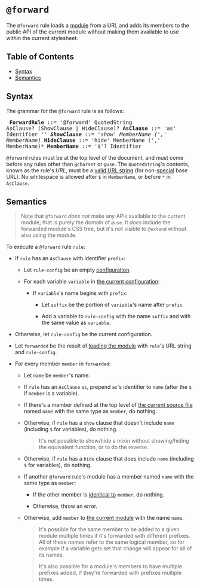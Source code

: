 # `@forward`

The `@forward` rule loads a [module][] from a URL and adds its members to the
public API of the current module without making them available to use within the
current stylesheet.

[module]: ../modules.md#module

## Table of Contents

* [Syntax](#syntax)
* [Semantics](#semantics)

## Syntax

The grammar for the `@forward` rule is as follows:

<x><pre>
**ForwardRule** ::= '@forward' QuotedString AsClause? (ShowClause | HideClause)?
**AsClause**    ::= 'as' Identifier '*'
**ShowClause**  ::= 'show' MemberName (',' MemberName)*
**HideClause**  ::= 'hide' MemberName (',' MemberName)*
**MemberName**  ::= '$'? Identifier
</pre></x>

`@forward` rules must be at the top level of the document, and must come before
any rules other than `@charset` or `@use`. The `QuotedString`'s contents, known
as the rule's *URL*, must be a [valid URL string][] (for non-[special][] base
URL). No whitespace is allowed after `$` in `MemberName`, or before `*` in
`AsClause`.

[valid URL string]: https://url.spec.whatwg.org/#valid-url-string
[special]: https://url.spec.whatwg.org/#special-scheme

## Semantics

> Note that `@forward` *does not* make any APIs available to the current module;
> that is purely the domain of `@use`. It *does* include the forwarded module's
> CSS tree, but it's not visible to `@extend` without also using the module.

To execute a `@forward` rule `rule`:

* If `rule` has an `AsClause` with identifier `prefix`:

  * Let `rule-config` be an empty [configuration][].

  * For each variable `variable` in [the current configuration][]:

    * If `variable`'s name begins with `prefix`:

      * Let `suffix` be the portion of `variable`'s name after `prefix`.

      * Add a variable to `rule-config` with the name `suffix` and with the
        same value as `variable`.

  [configuration]: ../modules.md#configuration
  [the current configuration]: ../spec.md#current-configuration

* Otherwise, let `rule-config` be the current configuration.

* Let `forwarded` be the result of [loading the module][] with `rule`'s URL
  string and `rule-config`.

  [loading the module]: ../modules.md#loading-a-module

* For every member `member` in `forwarded`:

  * Let `name` be `member`'s name.
  
  * If `rule` has an `AsClause` `as`, prepend `as`'s identifier to `name` (after
    the `$` if `member` is a variable).

  * If there's a member defined at the top level of [the current source file][]
    named `name` with the same type as `member`, do nothing.

  * Otherwise, if `rule` has a `show` clause that doesn't include `name`
    (including `$` for variables), do nothing.

    > It's not possible to show/hide a mixin without showing/hiding the
    > equivalent function, or to do the reverse.

  * Otherwise, if `rule` has a `hide` clause that does include `name` (including
    `$` for variables), do nothing.

  * If another `@forward` rule's module has a member named `name` with the same
    type as `member`:

    * If the other member is [identical to][] `member`, do nothing.

    * Otherwise, throw an error.

  * Otherwise, add `member` to [the current module][] with the name `name`.

    > It's possible for the same member to be added to a given module multiple
    > times if it's forwarded with different prefixes. All of these names refer
    > to the same logical member, so for example if a variable gets set that
    > change will appear for all of its names.
    >
    > It's also possible for a module's members to have multiple prefixes added,
    > if they're forwarded with prefixes multiple times.

  [the current source file]: ../spec.md#current-source-file
  [identical to]: ../modules.md#member
  [the current module]: ../spec.md#current-module
